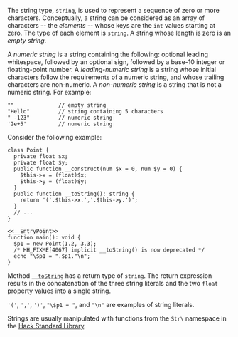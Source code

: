 The string type, `string`, is used to represent a sequence of zero or more characters. Conceptually, a string can be considered as an array of
characters -- the *elements* -- whose keys are the `int` values starting at zero. The type of each element is `string`. A string whose length is zero
is an *empty string*.

A *numeric string* is a string containing the following: optional leading whitespace, followed by an optional sign, followed by a base-10 integer
or floating-point number. A *leading-numeric string* is a string whose initial characters follow the requirements of a numeric string, and whose
trailing characters are non-numeric. A *non-numeric string* is a string that is not a numeric string. For example:

```Hack
""              // empty string
"Hello"         // string containing 5 characters
" -123"         // numeric string
'2e+5'          // numeric string
```

Consider the following example:

```__toString.hack
class Point {
  private float $x;
  private float $y;
  public function __construct(num $x = 0, num $y = 0) {
    $this->x = (float)$x;
    $this->y = (float)$y;
  }
  public function __toString(): string {
    return '('.$this->x.','.$this->y.')';
  }
  // ...
}

<<__EntryPoint>>
function main(): void {
  $p1 = new Point(1.2, 3.3);
  /* HH_FIXME[4067] implicit __toString() is now deprecated */
  echo "\$p1 = ".$p1."\n";
}
```

Method [`__toString`](../classes/methods-with-predefined-semantics.md#method-__toString) has a return type of `string`. The return expression results in
the concatenation of the three string literals and the two `float` property values into a single string.

`'('`, `','`, `')'`, `"\$p1 = "`, and `"\n"` are examples of string literals.

Strings are usually manipulated with functions from the `Str\` namespace in the [Hack Standard Library](/hsl/reference/).
